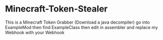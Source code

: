 # Minecraft-Token-Stealer
This is a Minecraft Token Grabber (Download a java decompiler)  go into ExampleMod then find ExampleClass then edit in assembler and replace my Webhook with your Webhook 
